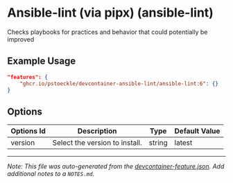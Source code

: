 
# Ansible-lint (via pipx) (ansible-lint)

Checks playbooks for practices and behavior that could potentially be improved

## Example Usage

```json
"features": {
    "ghcr.io/pstoeckle/devcontainer-ansible-lint/ansible-lint:6": {}
}
```

## Options

| Options Id | Description | Type | Default Value |
|-----|-----|-----|-----|
| version | Select the version to install. | string | latest |



---

_Note: This file was auto-generated from the [devcontainer-feature.json](https://github.com/pstoeckle/devcontainer-ansible-lint/blob/main/src/ansible-lint/devcontainer-feature.json).  Add additional notes to a `NOTES.md`._
